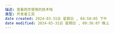 ```yaml
---
描述: 查看网页使用的技术栈
类型: 开发者工具
date created: 2024-03-31日 星期日 , 04:58:05 下午
date modified: 2024-03-31日 星期日 , 09:36:07 晚上
---
```

